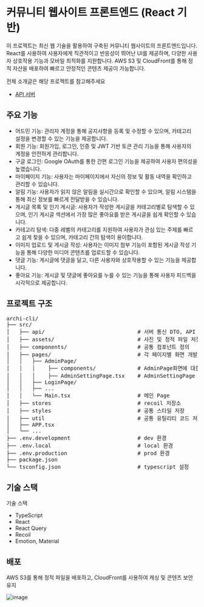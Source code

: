 # 커뮤니티 웹사이트 프론트엔드 (React 기반)
이 프로젝트는 최신 웹 기술을 활용하여 구축된 커뮤니티 웹사이트의 프론트엔드입니다. 
React를 사용하여 사용자에게 직관적이고 반응성이 뛰어난 UI를 제공하며, 다양한 사용자 상호작용 기능과 모바일 최적화를 지원합니다. 
AWS S3 및 CloudFront를 통해 정적 자산을 배포하여 빠르고 안정적인 콘텐츠 제공이 가능합니다.

전체 소개글은 해당 프로젝트를 참고해주세요
- [API 서버](https://github.com/kh6815/archi)

## 주요 기능
- 어드민 기능: 관리자 계정을 통해 공지사항을 등록 및 수정할 수 있으며, 카테고리 설정을 변경할 수 있는 기능을 제공합니다.
- 회원 기능: 회원가입, 로그인, 인증 및 JWT 기반 토큰 관리 기능을 통해 사용자의 계정을 안전하게 관리합니다.
- 구글 로그인: Google OAuth를 통한 간편 로그인 기능을 제공하여 사용자 편의성을 높였습니다.
- 마이페이지 기능: 사용자는 마이페이지에서 자신의 정보 및 활동 내역을 확인하고 관리할 수 있습니다.
- 알림 기능: 사용자가 읽지 않은 알림을 실시간으로 확인할 수 있으며, 알림 시스템을 통해 최신 정보를 빠르게 전달받을 수 있습니다.
- 게시글 목록 및 인기 게시글: 사용자가 작성한 게시글을 카테고리별로 탐색할 수 있으며, 인기 게시글 섹션에서 가장 많은 좋아요를 받은 게시글을 쉽게 확인할 수 있습니다.
- 카테고리 탐색: 다중 레벨의 카테고리를 지원하여 사용자가 관심 있는 주제를 빠르고 쉽게 찾을 수 있으며, 카테고리 간의 탐색이 용이합니다.
- 이미지 업로드 및 게시글 작성: 사용자는 이미지 첨부 기능이 포함된 게시글 작성 기능을 통해 다양한 미디어 콘텐츠를 업로드할 수 있습니다.
- 댓글 기능: 게시글에 댓글을 달고, 다른 사용자와 상호작용할 수 있는 기능을 제공합니다.
- 좋아요 기능: 게시글 및 댓글에 좋아요를 누를 수 있는 기능을 통해 사용자 피드백을 시각적으로 제공합니다.
  

## 프로젝트 구조
<pre>
archi-cli/
├── src/
│   ├── api/                             # 서버 통신 DTO, API 정의
│   ├── assets/                          # 사진 및 정적 파일 저장
│   ├── components/                      # 공통 컴포넌트 정의
│   ├── pages/                           # 각 페이지별 화면 개발    
│   │   ├── AdminPage/
│   │   │    ├── components/             # AdminPage화면에 대한 컴포넌트 정의 (각 Page 별 컴포넌트가 정의되어있음.)
│   │   │    ├── AdminSettingPage.tsx    # AdminSettingPage 정의
│   │   ├── LoginPage/
│   │   ├── ...
│   │   └── Main.tsx                     # 메인 Page 
│   ├── stores                           # recoil 저장소 
│   ├── styles                           # 공통 스타일 저장
│   ├── util                             # 공통 유틸리티 코드 저장
│   ├── APP.tsx      
│   └── ...            
├── .env.development                     # dev 환경
├── .env.local                           # local 환경
├── .env.production                      # prod 환경
├── package.json
└── tsconfig.json                        # typescript 설정
</pre>

## 기술 스택
기술 스택
- TypeScript
- React
- React Query
- Recoil
- Emotion, Material

## 배포
AWS S3를 통해 정적 파일을 배포하고, CloudFront를 사용하여 캐싱 및 콘텐츠 보안 유지

![image](https://github.com/user-attachments/assets/a72e0bc5-aebc-47bc-b128-0b8ad61160a3)

